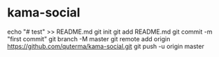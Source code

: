 # kama-social

echo "# test" >> README.md
git init
git add README.md
git commit -m "first commit"
git branch -M master
git remote add origin https://github.com/quterma/kama-social.git
git push -u origin master
